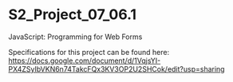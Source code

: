 # S2_Project_07_06.1
JavaScript: Programming for Web Forms


Specifications for this project can be found here: https://docs.google.com/document/d/1VqjsYI-PX4ZSyIbVKN6n74TakcFQx3KV3OP2U2SHCok/edit?usp=sharing

